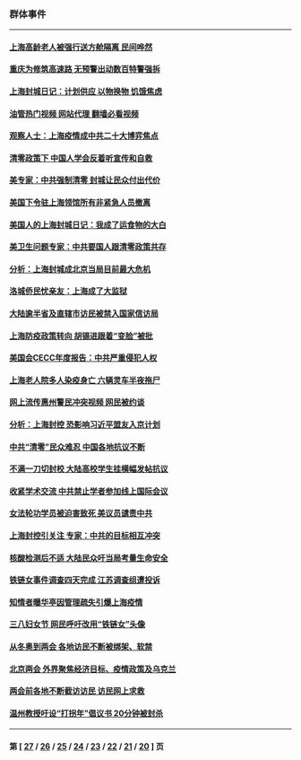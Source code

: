 ### 群体事件
---
#### [上海高龄老人被强行送方舱隔离 民间哗然](../../pages/ncid279/n13717318.md?04281645) 
#### [重庆为修筑高速路 无预警出动数百特警强拆](../../pages/ncid279/n13716893.md?04281645) 
#### [上海封城日记：计划供应 以物换物 饥饿焦虑](../../pages/ncid279/n13715646.md?04281645) 
#### [油管热门视频 网站代理 翻墙必看视频](http://209.222.30.114:81/youtube.html?04281645)
#### [观察人士：上海疫情成中共二十大博弈焦点](../../pages/ncid279/n13713349.md?04281645) 
#### [清零政策下 中国人学会反着听宣传和自救](../../pages/ncid279/n13711002.md?04281645) 
#### [美专家：中共强制清零 封城让民众付出代价](../../pages/ncid279/n13709482.md?04281645) 
#### [美国下令驻上海领馆所有非紧急人员撤离](../../pages/ncid279/n13709373.md?04281645) 
#### [美国人的上海封城日记：我成了运食物的大白](../../pages/ncid279/n13707573.md?04281645) 
#### [美卫生问题专家：中共要国人跟清零政策共存](../../pages/ncid279/n13705925.md?04281645) 
#### [分析：上海封城成北京当局目前最大危机](../../pages/ncid279/n13702771.md?04281645) 
#### [洛城侨民忧亲友：上海成了大监狱](../../pages/ncid279/n13693937.md?04281645) 
#### [大陆逾半省及直辖市访民被禁入国家信访局](../../pages/ncid279/n13689201.md?04281645) 
#### [上海防疫政策转向 胡锡进跟着“变脸”被批](../../pages/ncid279/n13688098.md?04281645) 
#### [美国会CECC年度报告：中共严重侵犯人权](../../pages/ncid279/n13687784.md?04281645) 
#### [上海老人院多人染疫身亡 六辆灵车半夜拖尸](../../pages/ncid279/n13687060.md?04281645) 
#### [网上流传惠州警民冲突视频 网民被约谈](../../pages/ncid279/n13687562.md?04281645) 
#### [分析：上海封控 恐影响习近平盟友入京计划](../../pages/ncid279/n13686881.md?04281645) 
#### [中共“清零”民众难忍 中国各地抗议不断](../../pages/ncid279/n13685186.md?04281645) 
#### [不满一刀切封校 大陆高校学生挂横幅发帖抗议](../../pages/ncid279/n13683669.md?04281645) 
#### [收紧学术交流 中共禁止学者参加线上国际会议](../../pages/ncid279/n13684255.md?04281645) 
#### [女法轮功学员被迫害致死 美议员谴责中共](../../pages/ncid279/n13682069.md?04281645) 
#### [上海封控引关注 专家：中共的目标相互冲突](../../pages/ncid279/n13679402.md?04281645) 
#### [核酸检测后不适 大陆民众吁当局考量生命安全](../../pages/ncid279/n13674223.md?04281645) 
#### [铁链女事件调查四天完成 江苏调查组遭投诉](../../pages/ncid279/n13673940.md?04281645) 
#### [知情者曝华亭因管理疏失引爆上海疫情](../../pages/ncid279/n13642418.md?04281645) 
#### [三八妇女节 网民呼吁改用“铁链女”头像](../../pages/ncid279/n13629332.md?04281645) 
#### [从冬奥到两会 各地访民不断被绑架、软禁](../../pages/ncid279/n13623432.md?04281645) 
#### [北京两会 外界聚焦经济目标、疫情政策及乌克兰](../../pages/ncid279/n13622785.md?04281645) 
#### [两会前各地不断截访访民 访民网上求救](../../pages/ncid279/n13606281.md?04281645) 
#### [温州教授吁设“打拐年”倡议书 20分钟被封杀](../../pages/ncid279/n13597784.md?04281645) 

---
#### 第 [ [27](./27.md?04281645) / [26](./26.md?04281645) / [25](./25.md?04281645) / [24](./24.md?04281645) / [23](./23.md?04281645) / [22](./22.md?04281645) / [21](./21.md?04281645) / [20](./20.md?04281645) ] 页
